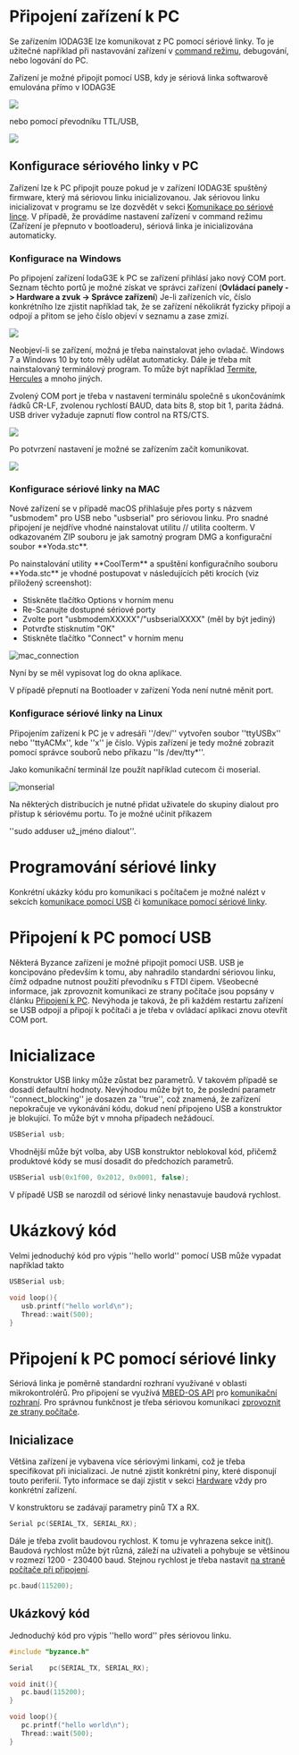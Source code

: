 # Připojení zařízení k PC

Se zařízením IODAG3E lze komunikovat z PC pomocí sériové linky. To je užitečné například při nastavování zařízení v [command režimu](//articles/hardware/ioda/navody/bootloader.md), debugování, nebo logování do PC. 

Zařízení je možné připojit pomocí USB, kdy je sériová linka softwarově emulována přímo v IODAG3E

![](/assets/Seriova_komunikace.png)

nebo pomocí převodníku TTL/USB,

![](/assets/Seriova_komunikace_ttl.png)



## Konfigurace sériového linky v PC

Zařízení lze k PC připojit pouze pokud je v zařízení IODAG3E spuštěný firmware, který má sériovou linku inicializovanou. Jak sériovou linku inicializovat v programu se lze dozvědět v sekci [Komunikace po sériové lince](/articles/hardware/komunikace-se-servery/komunikace-po-seriove-lince-uart.md). V případě, že provádíme nastavení zařízení v command režimu (Zařízení je přepnuto v bootloaderu), sériová linka je inicializována automaticky.

### Konfigurace na Windows

Po připojení zařízení IodaG3E k PC se zařízení přihlásí jako nový COM port. Seznam těchto portů je možné získat ve správci zařízení (**Ovládací panely -> Hardware a zvuk -> Správce zařízení**)
Je-li zařízeních víc, číslo konkrétního lze zjistit například tak, že se zařízení několikrát fyzicky připojí a odpojí a přitom se jeho číslo objeví v seznamu a zase zmizí.

![](/assets/device_manager.png)

Neobjeví-li se zařízení, možná je třeba nainstalovat jeho ovladač. Windows 7 a Windows 10 by toto měly udělat automaticky. Dále je třeba mít nainstalovaný terminálový program. To může být například [Termite](https://www.compuphase.com/software_termite.htm), [Hercules](http://www.hw-group.com/products/hercules/index_cz.html) a mnoho jiných.

Zvolený COM port je třeba v nastavení terminálu společně s ukončovánímk řádků CR-LF, zvolenou rychlostí BAUD, data bits 8, stop bit 1, parita žádná. USB driver vyžaduje zapnutí flow control na RTS/CTS.

![](/assets/termite_nastaveni_2.png)

Po potvrzení nastavení je možné se zařízením začít komunikovat.

![](/images/hello_world.png)

### Konfigurace sériové linky na MAC

Nové zařízení se v případě macOS přihlašuje přes porty s názvem "usbmodem" pro USB nebo "usbserial" pro sériovou linku. Pro snadné připojení je nejdříve vhodné nainstalovat utilitu // utilita coolterm. V odkazovaném ZIP souboru je jak samotný program DMG a konfigurační soubor \*\*Yoda.stc\*\*.

Po nainstalování utility \*\*CoolTerm\*\* a spuštění konfiguračního souboru \*\*Yoda.stc\*\* je vhodné postupovat v následujících pěti krocích \(viz přiložený screenshot\):

* Stiskněte tlačítko Options v horním menu
* Re-Scanujte dostupné sériové porty
* Zvolte port "usbmodemXXXXX"/"usbserialXXXX" \(měl by být jediný\)
* Potvrďte stisknutím "OK"
* Stiskněte tlačítko "Connect" v horním menu

![mac\_connection](/images/mac_connection.png)

Nyní by se měl vypisovat log do okna aplikace.

V případě přepnutí na Bootloader v zařízení Yoda není nutné měnit port.

### Konfigurace sériové linky na Linux

Připojením zařízení k PC je v adresáři ''/dev/'' vytvořen soubor ''ttyUSBx'' nebo ''ttyACMx'', kde ''x'' je číslo. Výpis zařízení je tedy možné zobrazit pomocí správce souborů nebo příkazu ''ls /dev/tty\*''.

Jako komunikační terminál lze použít například cutecom či moserial.

![monserial](/images/moserial.png)

Na některých distribucích je nutné přidat uživatele do skupiny dialout pro přístup k sériovému portu. To je možné učinit příkazem

''sudo adduser už\_jméno dialout''.

# Programování sériové linky

Konkrétní ukázky kódu pro komunikaci s počítačem je možné nalézt v sekcích [komunikace pomocí USB](/byzance_documentation/hardware_intro/navody/pripojeni-k-pc/pomoci-usb.md) či [komunikace pomocí sériové linky](/byzance_documentation/hardware_intro/navody/pripojeni-k-pc/pomoci-seriove-linky.md).

# Připojení k PC pomocí USB

Některá Byzance zařízení je možné připojit pomocí USB. USB je koncipováno především k tomu, aby nahradilo standardní sériovou linku, čímž odpadne nutnost použití převodníku s FTDI čipem. Všeobecné informace, jak zprovoznit komunikaci ze strany počítače jsou popsány v článku [Připojení k PC](/byzance_documentation/hardware_intro/navody/pripojeni-k-pc.md). Nevýhoda je taková, že při každém restartu zařízení se USB odpojí a připojí k počítači a je třeba v ovládací aplikaci znovu otevřít COM port.

# Inicializace

Konstruktor USB linky může zůstat bez parametrů. V takovém případě se dosadí defaultní hodnoty. Nevýhodou může být to, že poslední parametr ''connect\_blocking'' je dosazen za ''true'', což znamená, že zařízení nepokračuje ve vykonávání kódu, dokud není připojeno USB a konstruktor je blokující. To může být v mnoha případech nežádoucí.

```cpp
USBSerial usb;
```

Vhodnější může být volba, aby USB konstruktor neblokoval kód, přičemž produktové kódy se musí dosadit do předchozích parametrů.

```cpp
USBSerial usb(0x1f00, 0x2012, 0x0001, false);
```

V případě USB se narozdíl od sériové linky nenastavuje baudová rychlost.

# Ukázkový kód

Velmi jednoduchý kód pro výpis ''hello world'' pomocí USB může vypadat například takto

```cpp
USBSerial usb;

void loop(){
   usb.printf("hello world\n");
   Thread::wait(500);
}
```

# Připojení k PC pomocí sériové linky

Sériová linka je poměrně standardní rozhraní využívané v oblasti mikrokontrolérů. Pro připojení se využívá [MBED-OS API](/byzance_documentation/hardware_intro/API/mbed-api.md) pro [komunikační rozhraní](/byzance_documentation/hardware_intro/API/mbed-api/komunikacni-rozhrani.md). Pro správnou funkčnost je třeba sériovou komunikaci [zprovoznit ze strany počítače](/byzance_documentation/hardware_intro/navody/pripojeni-k-pc.md).

## Inicializace

Většina zařízení je vybavena více sériovými linkami, což je třeba specifikovat při inicializaci. Je nutné zjistit konkrétní piny, které disponují touto periferií. Tyto informace se dají zjistit v sekci [Hardware](/Hardware) vždy pro konkrétní zařízení.

V konstruktoru se zadávají parametry pinů TX a RX.

```cpp
Serial pc(SERIAL_TX, SERIAL_RX);
```

Dále je třeba zvolit baudovou rychlost. K tomu je vyhrazena sekce init\(\). Baudová rychlost může být různá, záleží na uživateli a pohybuje se většinou v rozmezí 1200 - 230400 baud. Stejnou rychlost je třeba nastavit [na straně počítače při připojení](/byzance_documentation/hardware_intro/navody/pripojeni-k-pc.md).

```cpp
pc.baud(115200);
```

## Ukázkový kód

Jednoduchý kód pro výpis ''hello word'' přes sériovou linku.

```cpp
#include "byzance.h"

Serial    pc(SERIAL_TX, SERIAL_RX);

void init(){
   pc.baud(115200);
}

void loop(){
   pc.printf("hello world\n");
   Thread::wait(500);
}
```



